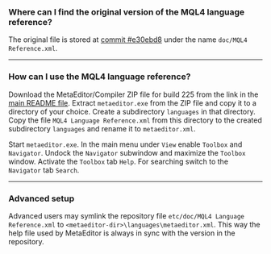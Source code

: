 
### Where can I find the original version of the MQL4 language reference?
The original file is stored at [commit #e30ebd8](https://github.com/rosasurfer/mt4-mql/tree/e30ebd8/doc) under the name
`doc/MQL4 Reference.xml`.
- - -

### How can I use the MQL4 language reference?
Download the MetaEditor/Compiler ZIP file for build 225 from the link in the [main README file](https://github.com/rosasurfer/mt4-mql).
Extract `metaeditor.exe` from the ZIP file and copy it to a directory of your choice. Create a subdirectory `languages` in that
directory. Copy the file `MQL4 Language Reference.xml` from this directory to the created subdirectory `languages` and rename it
to `metaeditor.xml`.

Start `metaeditor.exe`. In the main menu under `View` enable `Toolbox` and `Navigator`. Undock the `Navigator` subwindow and
maximize the `Toolbox` window. Activate the `Toolbox` tab `Help`. For searching switch to the `Navigator` tab `Search`.
- - -

### Advanced setup
Advanced users may symlink the repository file `etc/doc/MQL4 Language Reference.xml` to `<metaeditor-dir>\languages\metaeditor.xml`.
This way the help file used by MetaEditor is always in sync with the version in the repository.
